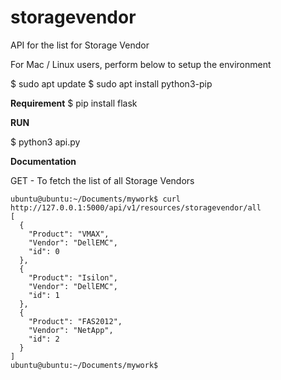 # storagevendor
API for the list for Storage Vendor 

For Mac / Linux users, perform below to setup the environment

$ sudo apt update
$ sudo apt install python3-pip

**Requirement**
$ pip install flask

**RUN**

$ python3 api.py

**Documentation**


GET - To fetch the list of all Storage Vendors

```
ubuntu@ubuntu:~/Documents/mywork$ curl http://127.0.0.1:5000/api/v1/resources/storagevendor/all
[
  {
    "Product": "VMAX", 
    "Vendor": "DellEMC", 
    "id": 0
  }, 
  {
    "Product": "Isilon", 
    "Vendor": "DellEMC", 
    "id": 1
  }, 
  {
    "Product": "FAS2012", 
    "Vendor": "NetApp", 
    "id": 2
  }
]
ubuntu@ubuntu:~/Documents/mywork$ 



```

